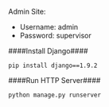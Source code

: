 

Admin Site:
* Username: admin
* Password: supervisor

####Install Django####

    pip install django==1.9.2

####Run HTTP Server####

    python manage.py runserver